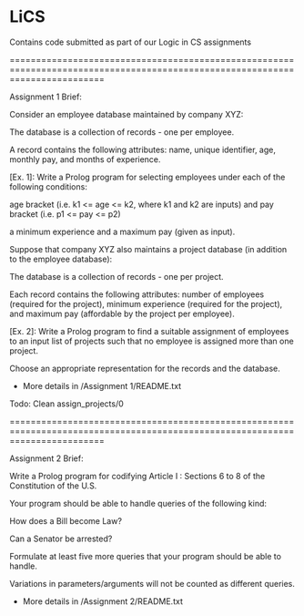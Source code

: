 LiCS
====

Contains code submitted as part of our Logic in CS assignments

==============================================================================================================================

Assignment 1 Brief:

Consider an employee database maintained by company XYZ:

The database is a collection of records - one per employee.

A record contains the following attributes: name, unique identifier, age, monthly pay, and  months of experience.

[Ex. 1]: Write a Prolog program for selecting employees under each of the following conditions:

age bracket (i.e. k1 <= age <= k2, where k1 and k2 are inputs) and pay bracket (i.e. p1 <= pay <= p2)

a minimum experience and a maximum pay  (given as input).

Suppose that company XYZ also maintains a project database (in addition to the employee database):

The database is a collection of records - one per project.

Each record contains the following attributes: number of employees (required for the project), minimum experience (required for the project), and maximum pay (affordable by the project per employee).

[Ex. 2]: Write a Prolog program to find a suitable assignment of employees to an input list of projects such that no employee is assigned more than one project.

Choose an appropriate representation for the records and the database.

- More details in /Assignment 1/README.txt

Todo: Clean assign_projects/0

==============================================================================================================================

Assignment 2 Brief:

Write a Prolog program for codifying Article I : Sections 6 to 8 of the Constitution of the U.S.

Your program should be able to handle queries of the following kind:

How does a Bill become Law?

Can a Senator be arrested?

Formulate at least five more queries that your program should be able to handle.

Variations in parameters/arguments will not be counted as different queries.

- More details in /Assignment 2/README.txt
